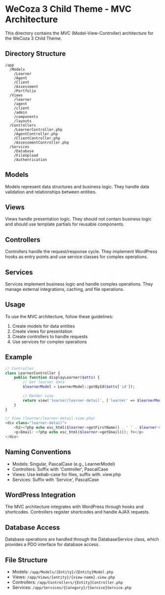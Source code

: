 # WeCoza 3 Child Theme - MVC Architecture

This directory contains the MVC (Model-View-Controller) architecture for the WeCoza 3 Child Theme.

## Directory Structure

```
/app
  /Models
    /Learner
    /Agent
    /Client
    /Assessment
    /Portfolio
  /Views
    /learner
    /agent
    /client
    /admin
    /components
    /layouts
  /Controllers
    /LearnerController.php
    /AgentController.php
    /ClientController.php
    /AssessmentController.php
  /Services
    /Database
    /FileUpload
    /Authentication
```

## Models

Models represent data structures and business logic. They handle data validation and relationships between entities.

## Views

Views handle presentation logic. They should not contain business logic and should use template partials for reusable components.

## Controllers

Controllers handle the request/response cycle. They implement WordPress hooks as entry points and use service classes for complex operations.

## Services

Services implement business logic and handle complex operations. They manage external integrations, caching, and file operations.

## Usage

To use the MVC architecture, follow these guidelines:

1. Create models for data entities
2. Create views for presentation
3. Create controllers to handle requests
4. Use services for complex operations

## Example

```php
// Controller
class LearnerController {
    public function displayLearner($atts) {
        // Get learner data
        $learnerModel = LearnerModel::getById($atts['id']);
        
        // Render view
        return view('learner/learner-detail', ['learner' => $learnerModel]);
    }
}

// View (learner/learner-detail.view.php)
<div class="learner-detail">
    <h2><?php echo esc_html($learner->getFirstName() . ' ' . $learner->getLastName()); ?></h2>
    <p>Email: <?php echo esc_html($learner->getEmail()); ?></p>
</div>
```

## Naming Conventions

- Models: Singular, PascalCase (e.g., LearnerModel)
- Controllers: Suffix with 'Controller', PascalCase
- Views: Use kebab-case for files, suffix with .view.php
- Services: Suffix with 'Service', PascalCase

## WordPress Integration

The MVC architecture integrates with WordPress through hooks and shortcodes. Controllers register shortcodes and handle AJAX requests.

## Database Access

Database operations are handled through the DatabaseService class, which provides a PDO interface for database access.

## File Structure

- Models: `/app/Models/{Entity}/{Entity}Model.php`
- Views: `/app/Views/{entity}/{view-name}.view.php`
- Controllers: `/app/Controllers/{Entity}Controller.php`
- Services: `/app/Services/{Category}/{Service}Service.php`

